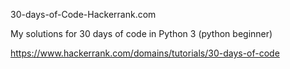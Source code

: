 30-days-of-Code-Hackerrank.com

My solutions for 30 days of code in Python 3 (python beginner)

https://www.hackerrank.com/domains/tutorials/30-days-of-code
